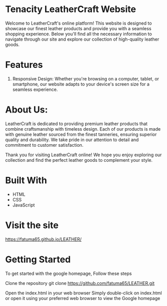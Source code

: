 # Tenacity LeatherCraft Website

Welcome to LeatherCraft's online platform! This website is designed to showcase our finest leather products and provide you with a seamless shopping experience. Below you'll find all the necessary information to navigate through our site and explore our collection of high-quality leather goods.

# Features

1. Responsive Design: Whether you're browsing on a computer, tablet, or smartphone, our website adapts to your device's screen size for a seamless experience.

# About Us:

LeatherCraft is dedicated to providing premium leather products that combine craftsmanship with timeless design. Each of our products is made with genuine leather sourced from the finest tanneries, ensuring superior quality and durability. We take pride in our attention to detail and commitment to customer satisfaction.

Thank you for visiting LeatherCraft online! We hope you enjoy exploring our collection and find the perfect leather goods to complement your style.

# Built With 

- HTML
- CSS
- JavaScript

# Visit the site 

https://fatuma65.github.io/LEATHER/

# Getting Started

To get started with the google homepage, Follow these steps

Clone the repository git clone https://github.com/fatuma65/LEATHER.git

Open the index.html in your web browser Simply double-click on index.html or open it using your preferred web browser to view the Google homepage